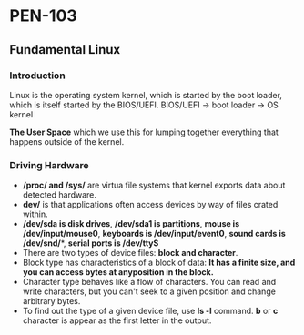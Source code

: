 # PEN-103
## Fundamental Linux

### Introduction
Linux is the operating system kernel, which is started by the boot loader, which is itself started by the BIOS/UEFI.
BIOS/UEFI -> boot loader -> OS kernel

**The User Space** which we use this for lumping together everything that happens outside of the kernel.

### Driving Hardware
- **/proc/ and /sys/** are virtua file systems that kernel exports data about detected hardware.
-  **dev/** is that applications often access devices by way of files crated within.
-  **/dev/sda is disk drives**, **/dev/sda1 is partitions**, **mouse is /dev/input/mouse0**, **keyboards is /dev/input/event0**, **sound cards is /dev/snd/***, **serial ports is /dev/ttyS**
- There are two types of device files: **block and character**.
- Block type has characteristics of a block of data: **It has a finite size, and you can access bytes at anyposition in the block.**
- Character type behaves like a flow of characters. You can read and write characters, but you can't seek to a given position and change arbitrary bytes.
- To find out the type of a given device file, use **ls -l** command. **b** or **c** character is appear as the first letter in the output.
